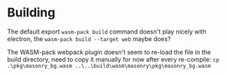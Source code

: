 # Building

The default export `wasm-pack build` command doesn't play nicely with electron,
the `wasm-pack build --target web` maybe does?

The WASM-pack webpack plugin doesn't seem to re-load the file in the build directory, need to copy it manually for now after every re-compile:
`cp .\pkg\masonry_bg.wasm ..\..\build\wasm\masonry\pkg\masonry_bg.wasm`
